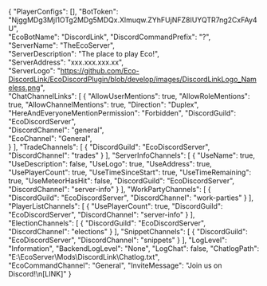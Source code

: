 {
  "PlayerConfigs": [],
  "BotToken": "NjggMDg3MjI1OTg2MDg5MDQx.Xlmuqw.ZYhFUjNFZ8IUYQTR7ng2CxFAy4U",  
  "EcoBotName": "DiscordLink",
  "DiscordCommandPrefix": "?",
  "ServerName": "TheEcoServer",  
  "ServerDescription": "The place to play Eco!",  
  "ServerAddress": "xxx.xxx.xxx.xx",  
  "ServerLogo": "https://github.com/Eco-DiscordLink/EcoDiscordPlugin/blob/develop/images/DiscordLinkLogo_Nameless.png",  
  "ChatChannelLinks": [
    {
      "AllowUserMentions": true,
      "AllowRoleMentions": true,
      "AllowChannelMentions": true,
      "Direction": "Duplex",
      "HereAndEveryoneMentionPermission": "Forbidden",
      "DiscordGuild": "EcoDiscordServer",  
      "DiscordChannel": "general",  
      "EcoChannel": "General",  
    }
  ],
  "TradeChannels": [
    {
      "DiscordGuild": "EcoDiscordServer",
      "DiscordChannel": "trades"
    }
  ],
  "ServerInfoChannels": [
    {
      "UseName": true,
      "UseDescription": false,
      "UseLogo": true,
      "UseAddress": true,
      "UsePlayerCount": true,
      "UseTimeSinceStart": true,
      "UseTimeRemaining": true,
      "UseMeteorHasHit": false,
      "DiscordGuild": "EcoDiscordServer",
      "DiscordChannel": "server-info"
    }
  ],
  "WorkPartyChannels": [
    {
      "DiscordGuild": "EcoDiscordServer",
      "DiscordChannel": "work-parties"
    }
  ],
  "PlayerListChannels": [
    {
      "UsePlayerCount": true,
      "DiscordGuild": "EcoDiscordServer",
      "DiscordChannel": "server-info"
    }
  ],
  "ElectionChannels": [
    {
      "DiscordGuild": "EcoDiscordServer",
      "DiscordChannel": "elections"
    }
  ],
  "SnippetChannels": [
    {
      "DiscordGuild": "EcoDiscordServer",
      "DiscordChannel": "snippets"
    }
  ],
  "LogLevel": "Information",
  "BackendLogLevel": "None",
  "LogChat": false,
  "ChatlogPath": "E:\\EcoServer\\Mods\\DiscordLink\\Chatlog.txt",  
  "EcoCommandChannel": "General",
  "InviteMessage": "Join us on Discord!\n[LINK]"
}
